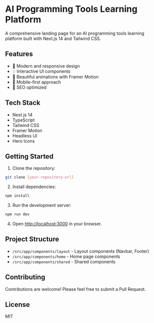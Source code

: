 # AI Programming Tools Learning Platform

A comprehensive landing page for an AI programming tools learning platform built with Next.js 14 and Tailwind CSS.

## Features

- 🚀 Modern and responsive design
- 💡 Interactive UI components
- 🎨 Beautiful animations with Framer Motion
- 📱 Mobile-first approach
- 🎯 SEO optimized

## Tech Stack

- Next.js 14
- TypeScript
- Tailwind CSS
- Framer Motion
- Headless UI
- Hero Icons

## Getting Started

1. Clone the repository:
```bash
git clone [your-repository-url]
```

2. Install dependencies:
```bash
npm install
```

3. Run the development server:
```bash
npm run dev
```

4. Open [http://localhost:3000](http://localhost:3000) in your browser.

## Project Structure

- `/src/app/components/layout` - Layout components (Navbar, Footer)
- `/src/app/components/home` - Home page components
- `/src/app/components/shared` - Shared components

## Contributing

Contributions are welcome! Please feel free to submit a Pull Request.

## License

MIT
